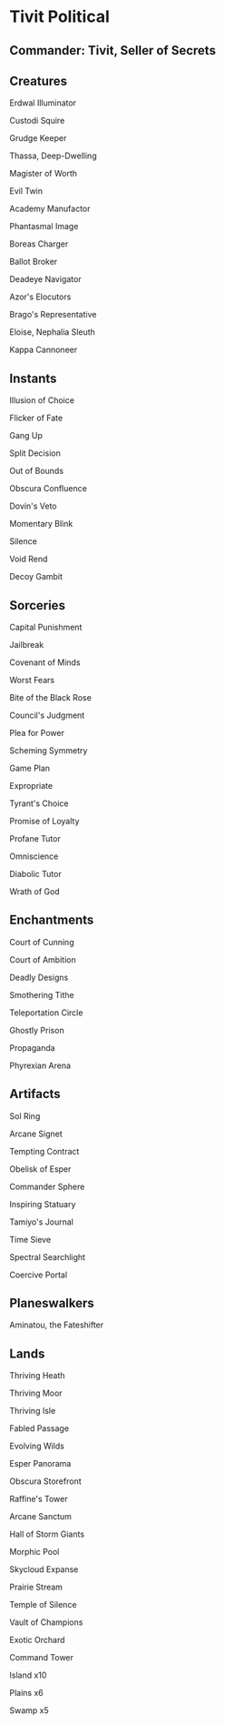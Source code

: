 # Tivit Political

## Commander: Tivit, Seller of Secrets

## Creatures
Erdwal Illuminator

Custodi Squire

Grudge Keeper

Thassa, Deep-Dwelling

Magister of Worth

Evil Twin

Academy Manufactor

Phantasmal Image

Boreas Charger

Ballot Broker

Deadeye Navigator

Azor's Elocutors

Brago's Representative

Eloise, Nephalia Sleuth

Kappa Cannoneer

## Instants
Illusion of Choice

Flicker of Fate

Gang Up

Split Decision

Out of Bounds

Obscura Confluence

Dovin's Veto

Momentary Blink

Silence

Void Rend

Decoy Gambit

## Sorceries
Capital Punishment

Jailbreak

Covenant of Minds

Worst Fears

Bite of the Black Rose

Council's Judgment

Plea for Power

Scheming Symmetry

Game Plan

Expropriate

Tyrant's Choice

Promise of Loyalty

Profane Tutor

Omniscience

Diabolic Tutor

Wrath of God

## Enchantments
Court of Cunning

Court of Ambition

Deadly Designs

Smothering Tithe

Teleportation Circle

Ghostly Prison

Propaganda

Phyrexian Arena

## Artifacts
Sol Ring

Arcane Signet

Tempting Contract

Obelisk of Esper

Commander Sphere

Inspiring Statuary

Tamiyo's Journal

Time Sieve

Spectral Searchlight

Coercive Portal

## Planeswalkers
Aminatou, the Fateshifter

## Lands
Thriving Heath

Thriving Moor

Thriving Isle

Fabled Passage

Evolving Wilds

Esper Panorama

Obscura Storefront

Raffine's Tower

Arcane Sanctum

Hall of Storm Giants

Morphic Pool

Skycloud Expanse

Prairie Stream

Temple of Silence

Vault of Champions

Exotic Orchard

Command Tower

Island x10

Plains x6

Swamp x5
